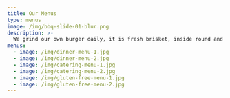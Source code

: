 ```yaml
---
title: Our Menus
type: menus
image: /img/bbq-slide-01-blur.png
description: >-
  We grind our own burger daily, it is fresh brisket, inside round and ribeye to make a fantastic burger. Burgers are the focal point but do not miss our ground chicken burger and is all white meat and zucchini for a healthy option. We hand cut our fries daily and make shakes the old fashioned way.
menus:
  - image: /img/dinner-menu-1.jpg
  - image: /img/dinner-menu-2.jpg
  - image: /img/catering-menu-1.jpg
  - image: /img/catering-menu-2.jpg
  - image: /img/gluten-free-menu-1.jpg
  - image: /img/gluten-free-menu-2.jpg
---
```

